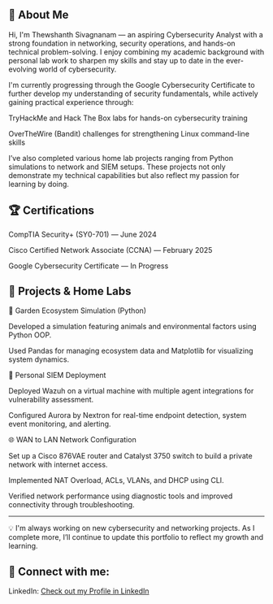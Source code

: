 👋 About Me
---
Hi, I'm Thewshanth Sivagnanam — an aspiring Cybersecurity Analyst with a strong foundation in networking, security operations, and hands-on technical problem-solving. I enjoy combining my academic background with personal lab work to sharpen my skills and stay up to date in the ever-evolving world of cybersecurity.

I'm currently progressing through the Google Cybersecurity Certificate to further develop my understanding of security fundamentals, while actively gaining practical experience through:

TryHackMe and Hack The Box labs for hands-on cybersecurity training

OverTheWire (Bandit) challenges for strengthening Linux command-line skills

I’ve also completed various home lab projects ranging from Python simulations to network and SIEM setups. These projects not only demonstrate my technical capabilities but also reflect my passion for learning by doing.


🏆 Certifications
---

CompTIA Security+ (SY0-701) — June 2024

Cisco Certified Network Associate (CCNA) — February 2025

Google Cybersecurity Certificate — In Progress


🔧 Projects & Home Labs
---

🌱 Garden Ecosystem Simulation (Python)

Developed a simulation featuring animals and environmental factors using Python OOP.

Used Pandas for managing ecosystem data and Matplotlib for visualizing system dynamics.


🔐 Personal SIEM Deployment

Deployed Wazuh on a virtual machine with multiple agent integrations for vulnerability assessment.

Configured Aurora by Nextron for real-time endpoint detection, system event monitoring, and alerting.

🌐 WAN to LAN Network Configuration


Set up a Cisco 876VAE router and Catalyst 3750 switch to build a private network with internet access.

Implemented NAT Overload, ACLs, VLANs, and DHCP using CLI.

Verified network performance using diagnostic tools and improved connectivity through troubleshooting.

---


💡 I'm always working on new cybersecurity and networking projects. As I complete more, I’ll continue to update this portfolio to reflect my growth and learning.


📲 Connect with me: 
---
  
LinkedIn: [Check out my Profile in LinkedIn](https://www.linkedin.com/in/thewshanth-sivagnanam-42719b175/)
